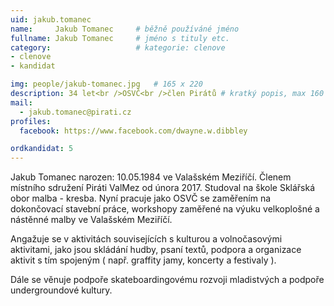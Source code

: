 ```yaml
---
uid: jakub.tomanec
name:     Jakub Tomanec  	# běžně používáné jméno
fullname: Jakub Tomanec  	# jméno s tituly etc.
category:                   # kategorie: clenove
- clenove
- kandidat

img: people/jakub-tomanec.jpg   # 165 x 220
description: 34 let<br />OSVČ<br />člen Pirátů # kratký popis, max 160 znaků
mail:
  - jakub.tomanec@pirati.cz
profiles:
  facebook: https://www.facebook.com/dwayne.w.dibbley

ordkandidat: 5
---
```




Jakub Tomanec narozen: 10.05.1984 ve Valašském Meziříčí. Členem místního sdružení Piráti ValMez od února 2017. Studoval na škole Sklářská obor malba - kresba. Nyní pracuje jako OSVČ se zaměřením na dokončovací stavební práce, workshopy zaměřené na výuku velkoplošné a nástěnné malby ve Valašském Meziříčí.

Angažuje se v aktivitách souvisejících s kulturou a volnočasovými aktivitami, jako jsou skládání hudby, psaní textů, podpora a organizace aktivit s tím spojeným ( např. graffity jamy, koncerty a festivaly ).

Dále se věnuje podpoře skateboardingovému rozvoji mladistvých a podpoře undergroundové kultury.
